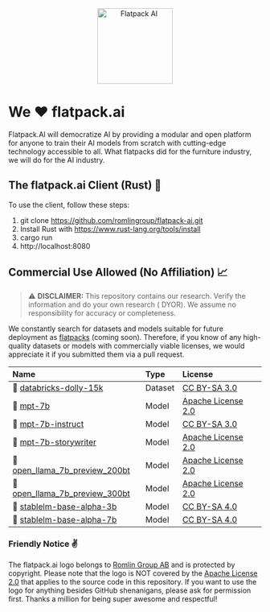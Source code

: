 <div align="center">
  <img src="https://raw.githubusercontent.com/romlingroup/flatpack-ai/main/client/static/images/flatpack_ai_logo.svg" width="150" height="150" alt="Flatpack AI">
</div>

# We ❤️ flatpack.ai

Flatpack.AI will democratize AI by providing a modular and open platform for anyone to train their AI models from scratch with cutting-edge technology accessible to all. What flatpacks did for the furniture industry, we will do for the AI industry.

## The flatpack.ai Client (Rust) 🦀

To use the client, follow these steps:

1. git clone https://github.com/romlingroup/flatpack-ai.git
2. Install Rust with https://www.rust-lang.org/tools/install
3. cargo run
4. http://localhost:8080

## Commercial Use Allowed (No Affiliation) 📈

> :warning: **DISCLAIMER:** This repository contains our research. Verify the information and do your own research (
> DYOR). We assume no responsibility for accuracy or completeness.

We constantly search for datasets and models suitable for future deployment as [flatpacks](https://github.com/romlingroup/flatpack-ai/tree/main/warehouse) (coming soon). Therefore, if you know of any high-quality datasets or models with commercially viable licenses, we would appreciate it if you submitted them via a pull request.

| Name                                                                                                 | Type    | License                                                           |
|:-----------------------------------------------------------------------------------------------------|:--------|:------------------------------------------------------------------|
| 🤗 [databricks-dolly-15k](https://huggingface.co/datasets/databricks/databricks-dolly-15k)           | Dataset | [CC BY-SA 3.0](https://creativecommons.org/licenses/by-sa/3.0/)   |
| 🤗 [mpt-7b](https://huggingface.co/mosaicml/mpt-7b)                                                  | Model   | [Apache License 2.0](https://www.apache.org/licenses/LICENSE-2.0) |
| 🤗 [mpt-7b-instruct](https://huggingface.co/mosaicml/mpt-7b-instruct)                                | Model   | [CC BY-SA 3.0](https://creativecommons.org/licenses/by-sa/3.0/)   |
| 🤗 [mpt-7b-storywriter](https://huggingface.co/mosaicml/mpt-7b-storywriter)                          | Model   | [Apache License 2.0](https://www.apache.org/licenses/LICENSE-2.0) |
| 🤗 [open_llama_7b_preview_200bt](https://huggingface.co/openlm-research/open_llama_7b_preview_200bt) | Model   | [Apache License 2.0](https://www.apache.org/licenses/LICENSE-2.0) |
| 🤗 [open_llama_7b_preview_300bt](https://huggingface.co/openlm-research/open_llama_7b_preview_300bt) | Model   | [Apache License 2.0](https://www.apache.org/licenses/LICENSE-2.0) |
| 🤗 [stablelm-base-alpha-3b](https://huggingface.co/stabilityai/stablelm-base-alpha-3b)               | Model   | [CC BY-SA 4.0](https://creativecommons.org/licenses/by-sa/4.0/)   |
| 🤗 [stablelm-base-alpha-7b](https://huggingface.co/stabilityai/stablelm-base-alpha-7b)               | Model   | [CC BY-SA 4.0](https://creativecommons.org/licenses/by-sa/4.0/)   |

### Friendly Notice ✌️

The flatpack.ai logo belongs to [Romlin Group AB](https://romlin.com) and is protected by copyright. Please note that the logo is NOT covered by the [Apache License 2.0](https://www.apache.org/licenses/LICENSE-2.0) that applies to the source code in this repository. If you want to use the logo for anything besides GitHub shenanigans, please ask for permission first. Thanks a million for being super awesome and respectful!
